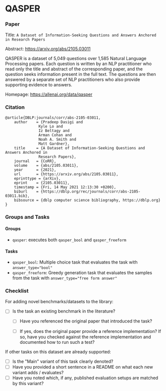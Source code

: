# QASPER

### Paper

Title: `A Dataset of Information-Seeking Questions and Answers Anchored in Research Papers`

Abstract: https://arxiv.org/abs/2105.03011

QASPER is a dataset of 5,049 questions over 1,585 Natural Language Processing papers.
Each question is written by an NLP practitioner who read only the title and abstract
of the corresponding paper, and the question seeks information present in the full
text. The questions are then answered by a separate set of NLP practitioners who also
provide supporting evidence to answers.

Homepage: https://allenai.org/data/qasper

### Citation

```
@article{DBLP:journals/corr/abs-2105-03011,
    author    = {Pradeep Dasigi and
               Kyle Lo and
               Iz Beltagy and
               Arman Cohan and
               Noah A. Smith and
               Matt Gardner},
    title     = {A Dataset of Information-Seeking Questions and Answers Anchored in
               Research Papers},
    journal   = {CoRR},
    volume    = {abs/2105.03011},
    year      = {2021},
    url       = {https://arxiv.org/abs/2105.03011},
    eprinttype = {arXiv},
    eprint    = {2105.03011},
    timestamp = {Fri, 14 May 2021 12:13:30 +0200},
    biburl    = {https://dblp.org/rec/journals/corr/abs-2105-03011.bib},
    bibsource = {dblp computer science bibliography, https://dblp.org}
}
```

### Groups and Tasks

#### Groups

* `qasper`: executes both `qasper_bool` and `qasper_freeform`

#### Tasks

* `qasper_bool`: Multiple choice task that evaluates the task with `answer_type="bool"`
* `qasper_freeform`: Greedy generation task that evaluates the samples from the task with `answer_type="free form answer"`

### Checklist

For adding novel benchmarks/datasets to the library:
* [ ] Is the task an existing benchmark in the literature?
  * [ ] Have you referenced the original paper that introduced the task?
  * [ ] If yes, does the original paper provide a reference implementation? If so, have you checked against the reference implementation and documented how to run such a test?


If other tasks on this dataset are already supported:
* [ ] Is the "Main" variant of this task clearly denoted?
* [ ] Have you provided a short sentence in a README on what each new variant adds / evaluates?
* [ ] Have you noted which, if any, published evaluation setups are matched by this variant?
